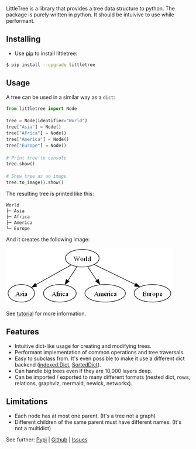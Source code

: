 LittleTree is a library that provides a tree data structure to python.
The package is purely written in python.
It should be intuivive to use while performant.

## Installing ##

- Use [pip](https://pip.pypa.io/en/stable/getting-started/) to install littletree:

```sh
$ pip install --upgrade littletree
```
## Usage ##

A tree can be used in a similar way as a `dict`:

```python
from littletree import Node

tree = Node(identifier="World")
tree["Asia"] = Node()
tree["Africa"] = Node()
tree["America"] = Node()
tree["Europe"] = Node()

# Print tree to console
tree.show()

# Show tree as an image
tree.to_image().show()
```

The resulting tree is printed like this:

```
World
├─ Asia
├─ Africa
├─ America
└─ Europe
```

And it creates the following image:

![world](world.png)

See [tutorial](https://github.com/lverweijen/littletree/blob/main/tutorial.md) for more information.

## Features ##

- Intuitive dict-like usage for creating and modifying trees.
- Performant implementation of common operations and tree traversals.
- Easy to subclass from. It's even possible to make it use a different dict backend ([indexed.Dict](https://pypi.org/project/indexed/), [SortedDict](https://grantjenks.com/docs/sortedcontainers/)).
- Can handle big trees even if they are 10,000 layers deep.
- Can be imported / exported to many different formats (nested dict, rows, relations, graphviz, mermaid, newick, networkx).

## Limitations ##
- Each node has at most one parent. (It's a tree not a graph)
- Different children of the same parent must have different names. (It's not a multidict)

See further:
[Pypi](https://pypi.org/project/littletree/) |
[Github](https://github.com/lverweijen/littletree) |
[Issues](https://github.com/lverweijen/littletree/issues)

